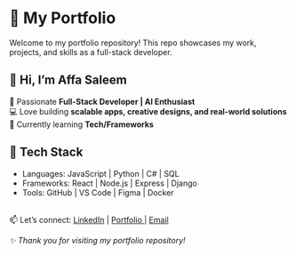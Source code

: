 # 🌟 My Portfolio
Welcome to my portfolio repository!
This repo showcases my work, projects, and skills as a full-stack developer.

## 👋 Hi, I’m Affa Saleem
🚀 Passionate **Full-Stack Developer | AI Enthusiast** </br>
💻 Love building **scalable apps, creative designs, and real-world solutions**</br>
🌱 Currently learning **Tech/Frameworks**

## 🔧 Tech Stack
- Languages: JavaScript | Python | C# | SQL
- Frameworks: React | Node.js | Express | Django
- Tools: GitHub | VS Code | Figma | Docker
</br>
📫 Let’s connect: <a href="https://www.linkedin.com/in/affa-saleem-23ba2b276">LinkedIn</a> | <a href="https://affasaleem.github.io/my-portfolio/HTML-Portfolio/index.html">Portfolio </a> | <a href="fathimaffa6@gmail.com">Email</a>

<i>✨ Thank you for visiting my portfolio repository!</i>
